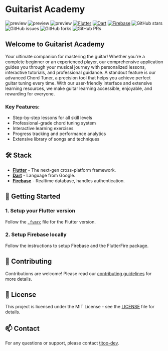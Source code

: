 # Guitarist Academy

![preview](https://github.com/user-attachments/assets/53056ce0-9c87-4f24-9efd-55c5f87efd81)
![preview](https://github.com/user-attachments/assets/dce2f422-e00d-413a-8829-921bfd69211c)
![preview](https://github.com/user-attachments/assets/5b7d82f1-4767-48c2-b90e-b790aae6de71)
[![Flutter](https://img.shields.io/badge/Flutter-02569B?logo=flutter&logoColor=fff)](#)
[![Dart](https://img.shields.io/badge/Dart-%230175C2.svg?logo=dart&logoColor=white)](#)
[![Firebase](https://img.shields.io/badge/Firebase-039BE5?logo=Firebase&logoColor=white)](#)
![GitHub stars](https://img.shields.io/github/stars/titoo-dev/guitarist_academy)
![GitHub issues](https://img.shields.io/github/issues/titoo-dev/guitarist_academy)
![GitHub forks](https://img.shields.io/github/forks/titoo-dev/guitarist_academy)
![GitHub PRs](https://img.shields.io/github/issues-pr/titoo-dev/guitarist_academy)

## Welcome to Guitarist Academy

Your ultimate companion for mastering the guitar! Whether you're a complete beginner or an experienced player, our comprehensive application guides you through your musical journey with personalized lessons, interactive tutorials, and professional guidance. A standout feature is our advanced Chord Tuner, a precision tool that helps you achieve perfect guitar tuning every time. With our user-friendly interface and extensive learning resources, we make guitar learning accessible, enjoyable, and rewarding for everyone.

### Key Features:
- Step-by-step lessons for all skill levels
- Professional-grade chord tuning system
- Interactive learning exercises
- Progress tracking and performance analytics
- Extensive library of songs and techniques

## 🛠️ Stack

- [**Flutter**](https://flutter.dev/) - The next-gen cross-platform framework.
- [**Dart**](https://dart.dev/) - Language from Google.
- [**Firebase**](https://firebase.google.com/) - Realtime database, handles authentication.

## 🚀 Getting Started

### 1. Setup your Flutter version
Follow the [`.fvmrc`](.fvmrc) file for the Flutter version.

### 2. Setup Firebase locally
Follow the instructions to setup Firebase and the FlutterFire package.

## 🤝 Contributing

Contributions are welcome! Please read our [contributing guidelines](CONTRIBUTING.md) for more details.

## 📄 License

This project is licensed under the MIT License - see the [LICENSE](LICENSE) file for details.

## 📫 Contact

For any questions or support, please contact [titoo-dev](https://github.com/titoo-dev).

